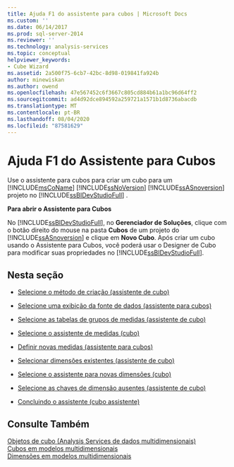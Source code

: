 ```yaml
---
title: Ajuda F1 do assistente para cubos | Microsoft Docs
ms.custom: ''
ms.date: 06/14/2017
ms.prod: sql-server-2014
ms.reviewer: ''
ms.technology: analysis-services
ms.topic: conceptual
helpviewer_keywords:
- Cube Wizard
ms.assetid: 2a500f75-6cb7-42bc-8d98-019841fa924b
author: minewiskan
ms.author: owend
ms.openlocfilehash: 47e567452c6f3667c805cd884b61a1bc96d64ff2
ms.sourcegitcommit: ad4d92dce894592a259721a1571b1d8736abacdb
ms.translationtype: MT
ms.contentlocale: pt-BR
ms.lasthandoff: 08/04/2020
ms.locfileid: "87581629"
---
```

# <a name="cube-wizard-f1-help"></a>Ajuda F1 do Assistente para Cubos
  Use o assistente para cubos para criar um cubo para um [!INCLUDE[msCoName](../includes/msconame-md.md)] [!INCLUDE[ssNoVersion](../includes/ssnoversion-md.md)] [!INCLUDE[ssASnoversion](../includes/ssasnoversion-md.md)] projeto no [!INCLUDE[ssBIDevStudioFull](../includes/ssbidevstudiofull-md.md)] .  
  
 **Para abrir o Assistente para Cubos**  
  
 No [!INCLUDE[ssBIDevStudioFull](../includes/ssbidevstudiofull-md.md)], no **Gerenciador de Soluções**, clique com o botão direito do mouse na pasta **Cubos** de um projeto do [!INCLUDE[ssASnoversion](../includes/ssasnoversion-md.md)] e clique em **Novo Cubo**. Após criar um cubo usando o Assistente para Cubos, você poderá usar o Designer de Cubo para modificar suas propriedades no [!INCLUDE[ssBIDevStudioFull](../includes/ssbidevstudiofull-md.md)].  
  
## <a name="in-this-section"></a>Nesta seção  
  
-   [Selecione o método de criação &#40;assistente de cubo&#41;](select-creation-method-cube-wizard.md)  
  
-   [Selecione uma exibição da fonte de dados &#40;assistente para cubos&#41;](select-a-data-source-view-cube-wizard.md)  
  
-   [Selecione as tabelas de grupos de medidas &#40;assistente de cubo&#41;](select-measure-group-tables-cube-wizard.md)  
  
-   [Selecione o assistente de medidas &#40;cubo&#41;](select-measures-cube-wizard.md)  
  
-   [Definir novas medidas &#40;assistente para cubos&#41;](define-new-measures-cube-wizard.md)  
  
-   [Selecionar dimensões existentes &#40;assistente de cubo&#41;](select-existing-dimensions-cube-wizard.md)  
  
-   [Selecione o assistente para novas dimensões &#40;cubo&#41;](select-new-dimensions-cube-wizard.md)  
  
-   [Selecione as chaves de dimensão ausentes &#40;assistente de cubo&#41;](select-missing-dimension-keys-cube-wizard.md)  
  
-   [Concluindo o assistente &#40;cubo assistente&#41;](completing-the-wizard-cube-wizard.md)  
  
## <a name="see-also"></a>Consulte Também  
 [Objetos de cubo &#40;Analysis Services de dados multidimensionais&#41;](multidimensional-models-olap-logical-cube-objects/cube-objects-analysis-services-multidimensional-data.md)   
 [Cubos em modelos multidimensionais](multidimensional-models/cubes-in-multidimensional-models.md)   
 [Dimensões em modelos multidimensionais](multidimensional-models/dimensions-in-multidimensional-models.md)  
  
  
